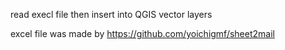 read execl file then insert into QGIS vector layers

excel file was made by  https://github.com/yoichigmf/sheet2mail
